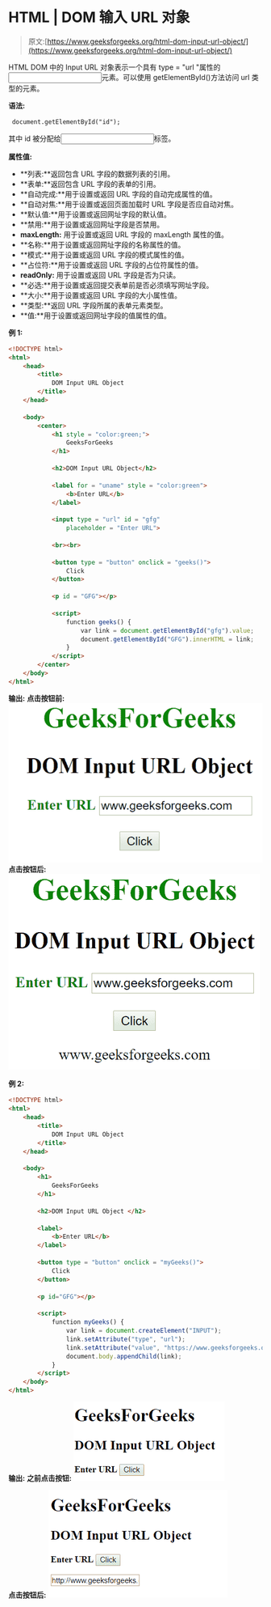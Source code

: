 # HTML | DOM 输入 URL 对象

> 原文:[https://www.geeksforgeeks.org/html-dom-input-url-object/](https://www.geeksforgeeks.org/html-dom-input-url-object/)

HTML DOM 中的 Input URL 对象表示一个具有 type = "url "属性的<input>元素。可以使用 getElementById()方法访问 url 类型的元素。

**语法:**

```html
 document.getElementById("id");
```

其中 id 被分配给<input>标签。

**属性值:**

*   **列表:**返回包含 URL 字段的数据列表的引用。
*   **表单:**返回包含 URL 字段的表单的引用。
*   **自动完成:**用于设置或返回 URL 字段的自动完成属性的值。
*   **自动对焦:**用于设置或返回页面加载时 URL 字段是否应自动对焦。
*   **默认值:**用于设置或返回网址字段的默认值。
*   **禁用:**用于设置或返回网址字段是否禁用。
*   **maxLength:** 用于设置或返回 URL 字段的 maxLength 属性的值。
*   **名称:**用于设置或返回网址字段的名称属性的值。
*   **模式:**用于设置或返回 URL 字段的模式属性的值。
*   **占位符:**用于设置或返回 URL 字段的占位符属性的值。
*   **readOnly:** 用于设置或返回 URL 字段是否为只读。
*   **必选:**用于设置或返回提交表单前是否必须填写网址字段。
*   **大小:**用于设置或返回 URL 字段的大小属性值。
*   **类型:**返回 URL 字段所属的表单元素类型。
*   **值:**用于设置或返回网址字段的值属性的值。

**例 1:**

```html
<!DOCTYPE html> 
<html> 
    <head> 
        <title>
            DOM Input URL Object 
        </title>
    </head> 

    <body> 
        <center> 
            <h1 style = "color:green;"> 
                GeeksForGeeks 
            </h1> 

            <h2>DOM Input URL Object</h2> 

            <label for = "uname" style = "color:green">
                <b>Enter URL</b>
            </label>

            <input type = "url" id = "gfg" 
                placeholder = "Enter URL">

            <br><br>

            <button type = "button" onclick = "geeks()"> 
                Click
            </button> 

            <p id = "GFG"></p>

            <script> 
                function geeks() { 
                    var link = document.getElementById("gfg").value; 
                    document.getElementById("GFG").innerHTML = link;
                } 
            </script> 
        </center>
    </body> 
</html>                    
```

**输出:**
**点击按钮前:**
![](img/8b9faf113bf9360c1dda4f5face01106.png)
**点击按钮后:**
![](img/42732731c3af659b95de28ac999d8243.png)

**例 2:**

```html
<!DOCTYPE html> 
<html> 
    <head> 
        <title>
            DOM Input URL Object
        </title>
    </head> 

    <body> 
        <h1> 
            GeeksForGeeks 
        </h1> 

        <h2>DOM Input URL Object </h2> 

        <label>
            <b>Enter URL</b>
        </label>

        <button type = "button" onclick = "myGeeks()"> 
            Click
        </button> 

        <p id="GFG"></p>

        <script> 
            function myGeeks() { 
                var link = document.createElement("INPUT");
                link.setAttribute("type", "url");
                link.setAttribute("value", "https://www.geeksforgeeks.org");
                document.body.appendChild(link);
            } 
        </script> 
    </body> 
</html>                    
```

**输出:**
**之前点击按钮:**
![](img/c604751ef3e5116cf415cbae975d3519.png)

**点击按钮后:**
![](img/4c680dcdb452f0af8d1ea4bfa9674b34.png)